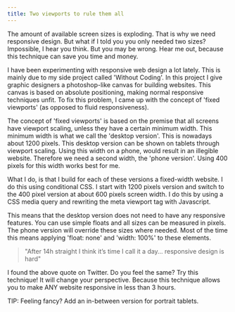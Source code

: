 ```yaml
---
title: Two viewports to rule them all
---
```



The amount of available screen sizes is exploding. That is why we need responsive design. But what if I told you you only needed two sizes? Impossible, I hear you think. But you may be wrong. Hear me out, because this technique can save you time and money.&nbsp;

I have been experimenting with responsive web design a lot lately. This is mainly due to my side project called 'Without Coding'. In this project I give graphic designers a photoshop-like canvas for building websites. This canvas is based on absolute positioning, making normal responsive techniques unfit. To fix this problem, I came up with the concept of 'fixed viewports' (as opposed to fluid responsiveness).

The concept of 'fixed viewports' is based on the premise that all screens have viewport scaling, unless they have a certain minimum width. This minimum width is what we call the 'desktop version'. This is nowadays about 1200 pixels. This desktop version can be shown on tablets through viewport scaling. Using this width on a phone, would result in an illegible website. Therefore we need a second width, the 'phone version'. Using 400 pixels for this width works best for me.

What I do, is that I build for each of these versions a fixed-width website. I do this using conditional CSS. I start with 1200 pixels version and switch to the 400 pixel version at about 600 pixels screen width. I do this by using a CSS media query and rewriting the meta viewport tag with Javascript.&nbsp;

This means that the desktop version does not need to have any responsive features. You can use simple floats and all sizes can be measured in pixels. The phone version will override these sizes where needed. Most of the time this means applying 'float: none' and 'width: 100%' to these elements.&nbsp;

> "After 14h straight I think it’s time I call it a day… responsive design is hard"

I found the above quote on Twitter. Do you feel the same? Try this technique! It will change your perspective. Because this technique allows you to make ANY website responsive in less than 3 hours.

TIP: Feeling fancy? Add an in-between version for portrait tablets.